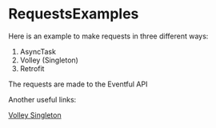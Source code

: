 # RequestsExamples
Here is an example to make requests in three different ways:

1. AsyncTask
2. Volley (Singleton)
3. Retrofit

The requests are made to the Eventful API

Another useful links:

<a href="https://gist.github.com/silmood/cc55f31c06da8a442771">Volley Singleton</a>
